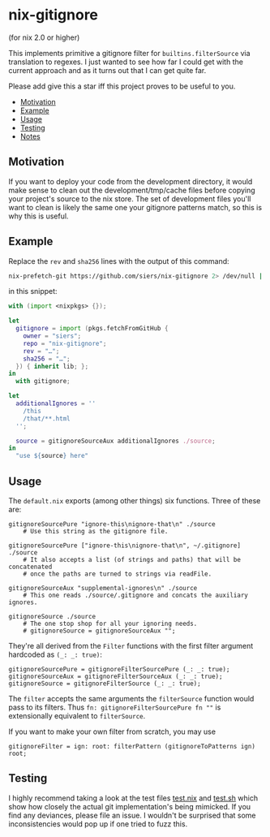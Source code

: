 # nix-gitignore

(for nix 2.0 or higher)

This implements primitive a gitignore filter for `builtins.filterSource` via
translation to regexes. I just wanted to see how far I could get with the
current approach and as it turns out that I can get quite far.

Please add give this a star iff this project proves to be useful to you.

* [Motivation](#motivation)
* [Example](#example)
* [Usage](#usage)
* [Testing](#testing)
* [Notes](#notes)

## Motivation

If you want to deploy your code from the development directory,
it would make sense to clean out the development/tmp/cache files before copying
your project's source to the nix store. The set of development files you'll
want to clean is likely the same one your gitignore patterns match, so
this is why this is useful.

## Example

Replace the `rev` and `sha256` lines with the output of this command:

```bash
nix-prefetch-git https://github.com/siers/nix-gitignore 2> /dev/null | jq -r '"rev = \"\(.rev)\";\nsha256 = \"\(.sha256)\";"'
```

in this snippet:

```nix
with (import <nixpkgs> {});

let
  gitignore = import (pkgs.fetchFromGitHub {
    owner = "siers";
    repo = "nix-gitignore";
    rev = "…";
    sha256 = "…";
  }) { inherit lib; };
in
  with gitignore;

let
  additionalIgnores = ''
    /this
    /that/**.html
  '';

  source = gitignoreSourceAux additionalIgnores ./source;
in
  "use ${source} here"
```

## Usage

The `default.nix` exports (among other things) six functions. Three of these are:

    gitignoreSourcePure "ignore-this\nignore-that\n" ./source
        # Use this string as the gitignore file.

    gitignoreSourcePure ["ignore-this\nignore-that\n", ~/.gitignore] ./source
        # It also accepts a list (of strings and paths) that will be concatenated
        # once the paths are turned to strings via readFile.

    gitignoreSourceAux "supplemental-ignores\n" ./source
        # This one reads ./source/.gitignore and concats the auxiliary ignores.

    gitignoreSource ./source
        # The one stop shop for all your ignoring needs.
        # gitignoreSource = gitignoreSourceAux "";

They're all derived from the `Filter` functions with the first filter argument hardcoded as `(_: _: true)`:

    gitignoreSourcePure = gitignoreFilterSourcePure (_: _: true);
    gitignoreSourceAux = gitignoreFilterSourceAux (_: _: true);
    gitignoreSource = gitignoreFilterSource (_: _: true);

The `filter` accepts the same arguments the `filterSource` function would pass to its filters.
Thus `fn: gitignoreFilterSourcePure fn ""` is extensionally equivalent to `filterSource`.

If you want to make your own filter from scratch, you may use

    gitignoreFilter = ign: root: filterPattern (gitignoreToPatterns ign) root;

## Testing

I highly recommend taking a look at the test files
[test.nix](https://github.com/siers/nix-gitignore/blob/master/test.nix) and
[test.sh](https://github.com/siers/nix-gitignore/blob/master/test.sh)
which show how closely the actual git implementation's being mimicked.
If you find any deviances, please file an issue. I wouldn't be surprised that
some inconsistencies would pop up if one tried to fuzz this.
